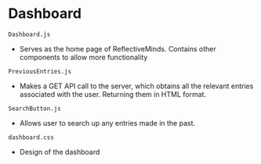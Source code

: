 # Dashboard

   ```Dashboard.js```

   - Serves as the home page of ReflectiveMinds. Contains other components to allow more functionality
  
   ```PreviousEntries.js```

   - Makes a GET API call to the server, which obtains all the relevant entries associated with the user. Returning them in HTML format.
  
   ```SearchButton.js```

   - Allows user to search up any entries made in the past.
  
   ```dashboard.css```

   - Design of the dashboard

